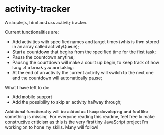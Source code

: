 # activity-tracker
A simple js, html and css activity tracker.


Current functionalities are: 
  - Add activities with specified names and target times (whis is then stored in an array called activityQueue);
  - Start a countdown that begins from the specified time for the first task;
  - Pause the countdown anytime;
  - Pausing the countdown will make a count up begin, to keep track of how long of a break you are taking;
  - At the end of an activity the current activity will switch to the next one and the countdown will automatically pause;



What I have left to do:
  - Add mobile support
  - Add the possibility to skip an activity halfway through;
  
Additional functionality will be added as I keep developing and feel like something is missing. For everyone reading this readme, feel free to make constructive criticism as this is the very first tiny JavaScript project I'm working on to hone my skills. Many will follow!
